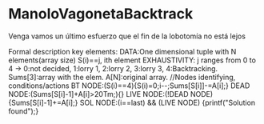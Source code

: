 # ManoloVagonetaBacktrack
Venga vamos un último esfuerzo que el fin de la lobotomía no está lejos


Formal description key elements:
DATA:One dimensional tuple with N elements(array size) S(i)==j, ith element
EXHAUSTIVITY: j ranges from 0 to 4 -> 0:not decided, 1:lorry 1, 2:lorry 2, 3:lorry 3, 4:Backtracking. Sums[3]:array with the elem. A[N]:original array.
//Nodes identifying, conditions/actions
BT NODE:(S(i)==4){S(i)=0;i--;Sums[S[i]]-=A[i];}
DEAD NODE:(Sums[S[i]-1]+A[i]>20Tm;){}
LIVE NODE:(!DEAD NODE){Sums[S[i]-1]+=A[i];}
SOL NODE:(i==last) && (LIVE NODE) {printf("Solution found");}
